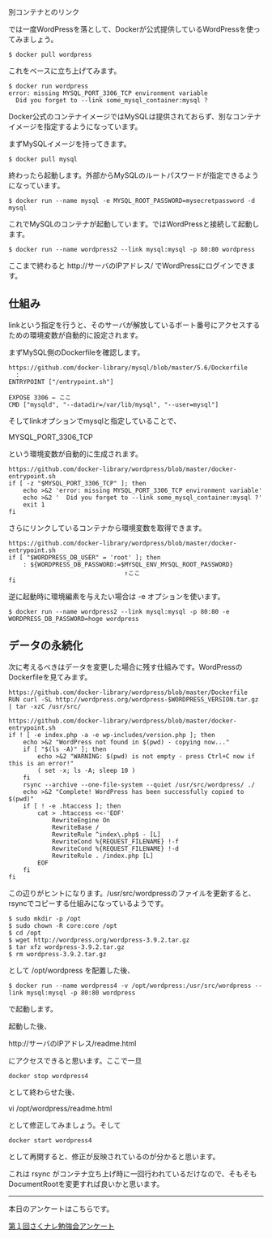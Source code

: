 別コンテナとのリンク

では一度WordPressを落として、Dockerが公式提供しているWordPressを使ってみましょう。

```
$ docker pull wordpress
```

これをベースに立ち上げてみます。

```
$ docker run wordpress
error: missing MYSQL_PORT_3306_TCP environment variable
  Did you forget to --link some_mysql_container:mysql ?
```

Docker公式のコンテナイメージではMySQLは提供されておらず、別なコンテナイメージを指定するようになっています。

まずMySQLイメージを持ってきます。

```
$ docker pull mysql
```

終わったら起動します。外部からMySQLのルートパスワードが指定できるようになっています。

```
$ docker run --name mysql -e MYSQL_ROOT_PASSWORD=mysecretpassword -d mysql
```

これでMySQLのコンテナが起動しています。ではWordPressと接続して起動します。

```
$ docker run --name wordpress2 --link mysql:mysql -p 80:80 wordpress
```

ここまで終わると http://サーバのIPアドレス/ でWordPressにログインできます。

## 仕組み

linkという指定を行うと、そのサーバが解放しているポート番号にアクセスするための環境変数が自動的に設定されます。

まずMySQL側のDockerfileを確認します。

```
https://github.com/docker-library/mysql/blob/master/5.6/Dockerfile
  :
ENTRYPOINT ["/entrypoint.sh"]

EXPOSE 3306 ← ここ
CMD ["mysqld", "--datadir=/var/lib/mysql", "--user=mysql"]
```

そしてlinkオプションでmysqlと指定していることで、

MYSQL_PORT_3306_TCP

という環境変数が自動的に生成されます。

```
https://github.com/docker-library/wordpress/blob/master/docker-entrypoint.sh
if [ -z "$MYSQL_PORT_3306_TCP" ]; then
	echo >&2 'error: missing MYSQL_PORT_3306_TCP environment variable'
	echo >&2 '  Did you forget to --link some_mysql_container:mysql ?'
	exit 1
fi
```

さらにリンクしているコンテナから環境変数を取得できます。

```
https://github.com/docker-library/wordpress/blob/master/docker-entrypoint.sh
if [ "$WORDPRESS_DB_USER" = 'root' ]; then
	: ${WORDPRESS_DB_PASSWORD:=$MYSQL_ENV_MYSQL_ROOT_PASSWORD}
	                            ↑ここ
fi
```

逆に起動時に環境編素を与えたい場合は -e オプションを使います。

```
$ docker run --name wordpress2 --link mysql:mysql -p 80:80 -e WORDPRESS_DB_PASSWORD=hoge wordpress
```

## データの永続化

次に考えるべきはデータを変更した場合に残す仕組みです。WordPressのDockerfileを見てみます。

```
https://github.com/docker-library/wordpress/blob/master/Dockerfile
RUN curl -SL http://wordpress.org/wordpress-$WORDPRESS_VERSION.tar.gz | tar -xzC /usr/src/
```

```
https://github.com/docker-library/wordpress/blob/master/docker-entrypoint.sh
if ! [ -e index.php -a -e wp-includes/version.php ]; then
	echo >&2 "WordPress not found in $(pwd) - copying now..."
	if [ "$(ls -A)" ]; then
		echo >&2 "WARNING: $(pwd) is not empty - press Ctrl+C now if this is an error!"
		( set -x; ls -A; sleep 10 )
	fi
	rsync --archive --one-file-system --quiet /usr/src/wordpress/ ./
	echo >&2 "Complete! WordPress has been successfully copied to $(pwd)"
	if [ ! -e .htaccess ]; then
		cat > .htaccess <<-'EOF'
			RewriteEngine On
			RewriteBase /
			RewriteRule ^index\.php$ - [L]
			RewriteCond %{REQUEST_FILENAME} !-f
			RewriteCond %{REQUEST_FILENAME} !-d
			RewriteRule . /index.php [L]
		EOF
	fi
fi
```

この辺りがヒントになります。/usr/src/wordpressのファイルを更新すると、rsyncでコピーする仕組みになっているようです。

```
$ sudo mkdir -p /opt
$ sudo chown -R core:core /opt
$ cd /opt
$ wget http://wordpress.org/wordpress-3.9.2.tar.gz
$ tar xfz wordpress-3.9.2.tar.gz
$ rm wordpress-3.9.2.tar.gz
```

として /opt/wordpress を配置した後、

```
$ docker run --name wordpress4 -v /opt/wordpress:/usr/src/wordpress --link mysql:mysql -p 80:80 wordpress
```

で起動します。

起動した後、

http://サーバのIPアドレス/readme.html

にアクセスできると思います。ここで一旦

```
docker stop wordpress4
```

として終わらせた後、

vi /opt/wordpress/readme.html

として修正してみましょう。そして

```
docker start wordpress4
```

として再開すると、修正が反映されているのが分かると思います。

これは rsync がコンテナ立ち上げ時に一回行われているだけなので、そもそもDocumentRootを変更すれば良いかと思います。




----

本日のアンケートはこちらです。

[第１回さくナレ勉強会アンケート](https://docs.google.com/forms/d/1MFEmHVVX4WyPXJjQjoJkGqzqrSEiLF9Jhxhl6Eb0ew8/viewform)

